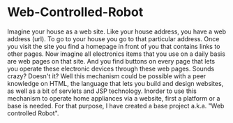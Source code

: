# Web-Controlled-Robot
Imagine your house as a web site. Like your house address, you have a web address (url). To go to your house you go to that particular address. Once you visit the site you find a homepage in front of you that contains links to other pages. Now imagine all electronics items that you use on a daily basis are web pages on that site. And you find buttons on every page that lets you operate these electronic devices through these web pages. Sounds crazy? Doesn't it?  Well this mechanism could be possible with a peer knowledge on HTML, the language that lets you build and design websites, as well as a bit of servlets and JSP technology. Inorder to use this mechanism to operate home appliances via a website, first a platform or a base is needed. For that purpose, I have created a base project a.k.a. "Web controlled Robot".
